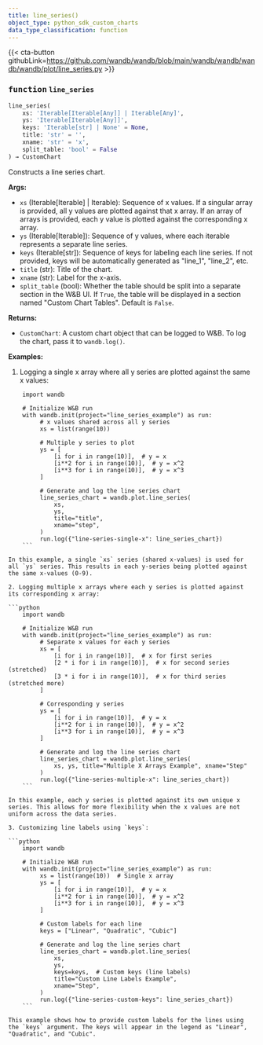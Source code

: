 ```yaml
---
title: line_series()
object_type: python_sdk_custom_charts
data_type_classification: function
---
```


{{< cta-button githubLink=https://github.com/wandb/wandb/blob/main/wandb/wandb/wandb/wandb/plot/line_series.py >}}




### <kbd>function</kbd> `line_series`

```python
line_series(
    xs: 'Iterable[Iterable[Any]] | Iterable[Any]',
    ys: 'Iterable[Iterable[Any]]',
    keys: 'Iterable[str] | None' = None,
    title: 'str' = '',
    xname: 'str' = 'x',
    split_table: 'bool' = False
) → CustomChart
```

Constructs a line series chart. 



**Args:**
 
 - `xs` (Iterable[Iterable] | Iterable):  Sequence of x values. If a singular  array is provided, all y values are plotted against that x array. If  an array of arrays is provided, each y value is plotted against the  corresponding x array. 
 - `ys` (Iterable[Iterable]):  Sequence of y values, where each iterable represents  a separate line series. 
 - `keys` (Iterable[str]):  Sequence of keys for labeling each line series. If  not provided, keys will be automatically generated as "line_1",  "line_2", etc. 
 - `title` (str):  Title of the chart. 
 - `xname` (str):  Label for the x-axis. 
 - `split_table` (bool):  Whether the table should be split into a separate section  in the W&B UI. If `True`, the table will be displayed in a section named  "Custom Chart Tables". Default is `False`. 



**Returns:**
 
 - `CustomChart`:  A custom chart object that can be logged to W&B. To log the  chart, pass it to `wandb.log()`. 



**Examples:**
 1. Logging a single x array where all y series are plotted against  the same x values: 

```
    import wandb

    # Initialize W&B run
    with wandb.init(project="line_series_example") as run:
         # x values shared across all y series
         xs = list(range(10))

         # Multiple y series to plot
         ys = [
             [i for i in range(10)],  # y = x
             [i**2 for i in range(10)],  # y = x^2
             [i**3 for i in range(10)],  # y = x^3
         ]

         # Generate and log the line series chart
         line_series_chart = wandb.plot.line_series(
             xs,
             ys,
             title="title",
             xname="step",
         )
         run.log({"line-series-single-x": line_series_chart})
    ``` 

In this example, a single `xs` series (shared x-values) is used for all `ys` series. This results in each y-series being plotted against the same x-values (0-9). 

2. Logging multiple x arrays where each y series is plotted against  its corresponding x array: 

```python
    import wandb

    # Initialize W&B run
    with wandb.init(project="line_series_example") as run:
         # Separate x values for each y series
         xs = [
             [i for i in range(10)],  # x for first series
             [2 * i for i in range(10)],  # x for second series (stretched)
             [3 * i for i in range(10)],  # x for third series (stretched more)
         ]

         # Corresponding y series
         ys = [
             [i for i in range(10)],  # y = x
             [i**2 for i in range(10)],  # y = x^2
             [i**3 for i in range(10)],  # y = x^3
         ]

         # Generate and log the line series chart
         line_series_chart = wandb.plot.line_series(
             xs, ys, title="Multiple X Arrays Example", xname="Step"
         )
         run.log({"line-series-multiple-x": line_series_chart})
    ``` 

In this example, each y series is plotted against its own unique x series. This allows for more flexibility when the x values are not uniform across the data series. 

3. Customizing line labels using `keys`: 

```python
    import wandb

    # Initialize W&B run
    with wandb.init(project="line_series_example") as run:
         xs = list(range(10))  # Single x array
         ys = [
             [i for i in range(10)],  # y = x
             [i**2 for i in range(10)],  # y = x^2
             [i**3 for i in range(10)],  # y = x^3
         ]

         # Custom labels for each line
         keys = ["Linear", "Quadratic", "Cubic"]

         # Generate and log the line series chart
         line_series_chart = wandb.plot.line_series(
             xs,
             ys,
             keys=keys,  # Custom keys (line labels)
             title="Custom Line Labels Example",
             xname="Step",
         )
         run.log({"line-series-custom-keys": line_series_chart})
    ``` 

This example shows how to provide custom labels for the lines using the `keys` argument. The keys will appear in the legend as "Linear", "Quadratic", and "Cubic". 
